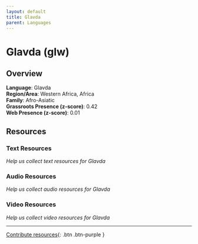 ```yaml
---
layout: default
title: Glavda
parent: Languages
---
```


# Glavda (glw)

## Overview

**Language**: Glavda  
**Region/Area**: Western Africa, Africa  
**Family**: Afro-Asiatic  
**Grassroots Presence (z-score)**: 0.42  
**Web Presence (z-score)**: 0.01  

## Resources

### Text Resources
*Help us collect text resources for Glavda*

### Audio Resources
*Help us collect audio resources for Glavda*

### Video Resources
*Help us collect video resources for Glavda*

---

[Contribute resources](https://forms.office.com/e/1SfLJx3u1r){: .btn .btn-purple }
